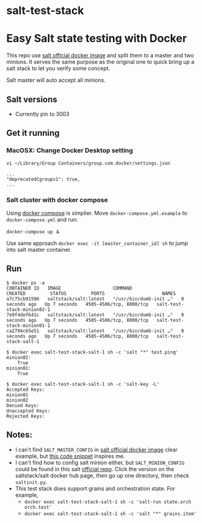# salt-test-stack
Easy Salt state testing with Docker
===========

This repo use [salt official docker image](https://hub.docker.com/r/saltstack/salt) and split them to a master and two minions. It serves the same purpose as the original one to quick bring up a salt stack to let you verify some concept.

Salt master will auto accept all minions. 

## Salt versions

- Currently pin to 3003


## Get it running

### MacOSX: Change Docker Desktop setting

```
vi ~/Library/Group Containers/group.com.docker/settings.json

...
"deprecatedCgroupv1": true,
...

```

### Salt cluster with docker compose

Using [docker compose](https://github.com/docker/compose) is simplier. Move `docker-compose.yml.example` to `docker-compose.yml` and run:

```
docker-compose up ＆
```

Use same approach `docker exec -it [master_container_id] sh` to jump into salt master container.

## Run

```
$ docker ps -a
CONTAINER ID   IMAGE                   COMMAND                  CREATED         STATUS         PORTS                     NAMES
a7c75cb91596   saltstack/salt:latest   "/usr/bin/dumb-init …"   8 seconds ago   Up 7 seconds   4505-4506/tcp, 8000/tcp   salt-test-stack-minion02-1
7e9f4def641c   saltstack/salt:latest   "/usr/bin/dumb-init …"   8 seconds ago   Up 7 seconds   4505-4506/tcp, 8000/tcp   salt-test-stack-minion01-1
ca2794c65e51   saltstack/salt:latest   "/usr/bin/dumb-init …"   8 seconds ago   Up 7 seconds   4505-4506/tcp, 8000/tcp   salt-test-stack-salt-1

$ docker exec salt-test-stack-salt-1 sh -c 'salt "*" test.ping'
minion02:
    True
minion01:
    True

$ docker exec salt-test-stack-salt-1 sh -c 'salt-key -L'
Accepted Keys:
minion01
minion02
Denied Keys:
Unaccepted Keys:
Rejected Keys:
```

## Notes:

- I can't find `SALT_MASTER_CONFIG` in [salt official docker image](https://hub.docker.com/r/saltstack/salt) clear example, but [this code snippet](https://github.com/librato/salt-state-test/blob/6efe7be8eb2aab21dab4a152e72a8acea2eecedd/test_salt_state.py#L154) inspires me.
- I can't find how to config salt minion either, but `SALT_MINION_CONFIG` could be found in this salt [official repo](https://gitlab.com/saltstack/open/saltdocker/-/blob/master/cicd/docker/saltinit.py#L10). Click the version on the saltstack/salt docker hub page, then go up one directory, then check `saltinit.py`.
- This test stack does support grains and orchestration state. For example, 
  - `docker exec salt-test-stack-salt-1 sh -c 'salt-run state.orch orch.test'`
  - `docker exec salt-test-stack-salt-1 sh -c 'salt "*" grains.item'`
